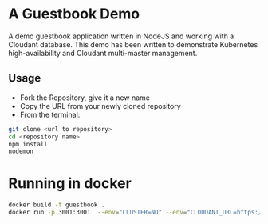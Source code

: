 # A Guestbook Demo
A demo guestbook application written in NodeJS and working with a Cloudant database.
This demo has been written to demonstrate Kubernetes high-availability and Cloudant multi-master management.

## Usage
  - Fork the Repository, give it a new name
  - Copy the URL from your newly cloned repository
  - From the terminal:

```sh
git clone <url to repository>
cd <repository name>
npm install
nodemon
```

# Running in docker
```sh
docker build -t guestbook .
docker run -p 3001:3001  --env="CLUSTER=NO" --env="CLOUDANT_URL=https://mycloudanturl" guestbook
```
